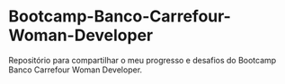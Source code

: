 # Bootcamp-Banco-Carrefour-Woman-Developer
Repositório para compartilhar o meu progresso e desafios do Bootcamp Banco Carrefour Woman Developer.
